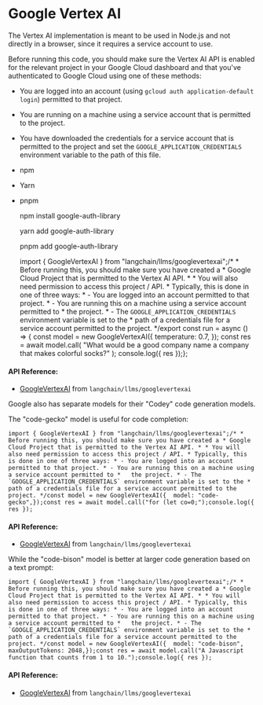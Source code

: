Google Vertex AI
================

The Vertex AI implementation is meant to be used in Node.js and not directly in a browser, since it requires a service account to use.

Before running this code, you should make sure the Vertex AI API is enabled for the relevant project in your Google Cloud dashboard and that you've authenticated to Google Cloud using one of these methods:

*   You are logged into an account (using `gcloud auth application-default login`) permitted to that project.
*   You are running on a machine using a service account that is permitted to the project.
*   You have downloaded the credentials for a service account that is permitted to the project and set the `GOOGLE_APPLICATION_CREDENTIALS` environment variable to the path of this file.

*   npm
*   Yarn
*   pnpm

    npm install google-auth-library

    yarn add google-auth-library

    pnpm add google-auth-library

    import { GoogleVertexAI } from "langchain/llms/googlevertexai";/* * Before running this, you should make sure you have created a * Google Cloud Project that is permitted to the Vertex AI API. * * You will also need permission to access this project / API. * Typically, this is done in one of three ways: * - You are logged into an account permitted to that project. * - You are running this on a machine using a service account permitted to *   the project. * - The `GOOGLE_APPLICATION_CREDENTIALS` environment variable is set to the *   path of a credentials file for a service account permitted to the project. */export const run = async () => {  const model = new GoogleVertexAI({    temperature: 0.7,  });  const res = await model.call(    "What would be a good company name a company that makes colorful socks?"  );  console.log({ res });};

#### API Reference:

*   [GoogleVertexAI](/docs/api/llms_googlevertexai/classes/GoogleVertexAI) from `langchain/llms/googlevertexai`

Google also has separate models for their "Codey" code generation models.

The "code-gecko" model is useful for code completion:

    import { GoogleVertexAI } from "langchain/llms/googlevertexai";/* * Before running this, you should make sure you have created a * Google Cloud Project that is permitted to the Vertex AI API. * * You will also need permission to access this project / API. * Typically, this is done in one of three ways: * - You are logged into an account permitted to that project. * - You are running this on a machine using a service account permitted to *   the project. * - The `GOOGLE_APPLICATION_CREDENTIALS` environment variable is set to the *   path of a credentials file for a service account permitted to the project. */const model = new GoogleVertexAI({  model: "code-gecko",});const res = await model.call("for (let co=0;");console.log({ res });

#### API Reference:

*   [GoogleVertexAI](/docs/api/llms_googlevertexai/classes/GoogleVertexAI) from `langchain/llms/googlevertexai`

While the "code-bison" model is better at larger code generation based on a text prompt:

    import { GoogleVertexAI } from "langchain/llms/googlevertexai";/* * Before running this, you should make sure you have created a * Google Cloud Project that is permitted to the Vertex AI API. * * You will also need permission to access this project / API. * Typically, this is done in one of three ways: * - You are logged into an account permitted to that project. * - You are running this on a machine using a service account permitted to *   the project. * - The `GOOGLE_APPLICATION_CREDENTIALS` environment variable is set to the *   path of a credentials file for a service account permitted to the project. */const model = new GoogleVertexAI({  model: "code-bison",  maxOutputTokens: 2048,});const res = await model.call("A Javascript function that counts from 1 to 10.");console.log({ res });

#### API Reference:

*   [GoogleVertexAI](/docs/api/llms_googlevertexai/classes/GoogleVertexAI) from `langchain/llms/googlevertexai`